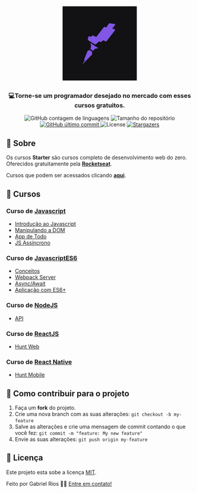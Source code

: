 <h1 align="center">
    <img alt="Starter" src="/.github/images/starter400.jpg"  widht="200px" height="200px" />
</h1>

<h3 align="center">
  💻<strong>Torne-se um programador desejado</strong> no mercado com esses cursos gratuitos.
</h3>

<p align="center">
   <img alt="GitHub contagem de linguagens" src="https://img.shields.io/github/languages/count/grioos/proffy-omnistack?color=%2304D361&style=for-the-badge">

   <img alt="Tamanho do repositório" src="https://img.shields.io/github/repo-size/grioos/proffy-omnistack">

   <a href="https://github.com/grioos/README-proffy-omnistack/commits/master">
       <img alt="GitHub último commit" src="https://img.shields.io/github/last-commit/grioos/proffy-omnistack?color=%4d0000">
   </a>
    
   <img alt="License" src="https://img.shields.io/badge/license-MIT-8622f8">
   
  <a href="https://github.com/grioos/proffy-omnistack/stargazers">
   <img alt="Stargazers" src="https://img.shields.io/github/stars/grioos/proffy-omnistack?style=social">
  </a>
</p>

## :book: Sobre

Os cursos **Starter** são cursos completo de desenvolvimento web do zero. Oferecidos gratuitamente pela **[Rocketseat](https://rocketseat.com.br/)**.

Cursos que podem ser acessados clicando **[aqui](https://app.rocketseat.com.br/starter)**.
 
## :open_file_folder: Cursos

### Curso de [Javascript](https://github.com/grioos/cursos-starter/tree/master/javascript)

-   [Introdução ao Javascript](https://github.com/grioos/cursos-starter/tree/master/javascript/modulo01)
-   [Manipulando a DOM](https://github.com/grioos/cursos-starter/tree/master/javascript/modulo02)
-   [App de Todo](https://github.com/grioos/cursos-starter/blob/master/javascript/modulo03-04/index.html)
-   [JS Assíncrono](https://github.com/grioos/cursos-starter/tree/master/javascript/modulo03-04)

### Curso de [JavascriptES6](https://github.com/grioos/cursos-starter/tree/master/javascriptes6)

-   [Conceitos](https://github.com/grioos/cursos-starter/tree/master/javascriptes6/modulo01)
-   [Webpack Server](https://github.com/grioos/cursos-starter/tree/master/javascriptes6/modulo02)
-   [Async/Await](https://github.com/grioos/cursos-starter/tree/master/javascriptes6/modulo03)
-   [Aplicação com ES6+](https://github.com/grioos/cursos-starter/tree/master/javascriptes6/aula)

### Curso de [NodeJS](https://github.com/grioos/cursos-starter/tree/master/nodejs)

-  [API](https://github.com/grioos/cursos-starter/tree/master/nodejs/aula)

### Curso de [ReactJS](https://github.com/grioos/cursos-starter/tree/master/nodejs)

- [Hunt Web](https://github.com/grioos/cursos-starter/tree/master/reactjs/huntweb)

### Curso de [React Native](https://github.com/grioos/cursos-starter/tree/master/react-native)

- [Hunt Mobile](https://github.com/grioos/cursos-starter/tree/master/react-native/hunt)


## :muscle: Como contribuir para o projeto

1. Faça um **fork** do projeto.
2. Crie uma nova branch com as suas alterações: `git checkout -b my-feature`
3. Salve as alterações e crie uma mensagem de commit contando o que você fez: `git commit -m "feature: My new feature"`
4. Envie as suas alterações: `git push origin my-feature`


## 📝 Licença

Este projeto esta sobe a licença [MIT](./LICENSE).

Feito por Gabriel Rios 👋🏻 [Entre em contato!](https://www.linkedin.com/in/grioos/)

